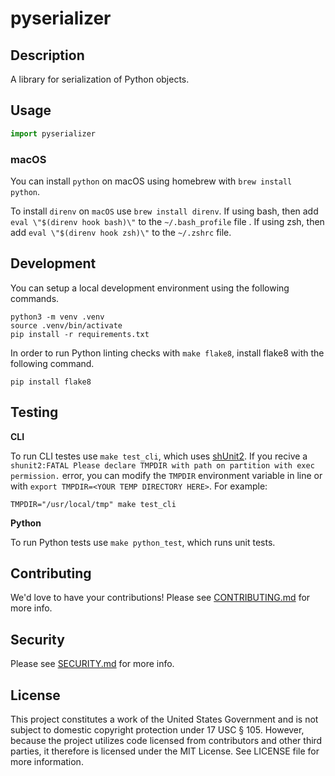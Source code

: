 # pyserializer

## Description

A library for serialization of Python objects.

## Usage

```python
import pyserializer
```

### macOS

You can install `python` on macOS using homebrew with `brew install python`.

To install `direnv` on `macOS` use `brew install direnv`.  If using bash, then add `eval \"$(direnv hook bash)\"` to the `~/.bash_profile` file .  If using zsh, then add `eval \"$(direnv hook zsh)\"` to the `~/.zshrc` file.

## Development

You can setup a local development environment using the following commands.

```shell
python3 -m venv .venv
source .venv/bin/activate
pip install -r requirements.txt
```

In order to run Python linting checks with `make flake8`, install flake8 with the following command.

```shell
pip install flake8
```

## Testing

**CLI**

To run CLI testes use `make test_cli`, which uses [shUnit2](https://github.com/kward/shunit2).  If you recive a `shunit2:FATAL Please declare TMPDIR with path on partition with exec permission.` error, you can modify the `TMPDIR` environment variable in line or with `export TMPDIR=<YOUR TEMP DIRECTORY HERE>`. For example:

```shell
TMPDIR="/usr/local/tmp" make test_cli
```

**Python**

To run Python tests use `make python_test`, which runs unit tests.

## Contributing

We'd love to have your contributions!  Please see [CONTRIBUTING.md](CONTRIBUTING.md) for more info.

## Security

Please see [SECURITY.md](SECURITY.md) for more info.

## License

This project constitutes a work of the United States Government and is not subject to domestic copyright protection under 17 USC § 105.  However, because the project utilizes code licensed from contributors and other third parties, it therefore is licensed under the MIT License.  See LICENSE file for more information.
